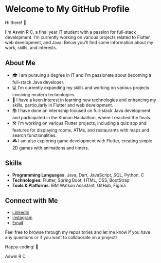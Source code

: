 # Welcome to My GitHub Profile

Hi there! 👋

I'm Aswin R C, a final year IT student with a passion for full-stack development. I’m currently working on various projects related to Flutter, web development, and Java. Below you'll find some information about my work, skills, and interests.

## About Me

- 🎓 I am pursuing a degree in IT and I'm passionate about becoming a full-stack Java developer.
- 💻 I’m currently expanding my skills and working on various projects involving modern technologies.
- 🌱 I have a keen interest in learning new technologies and enhancing my skills, particularly in Flutter and web development.
- 📚 I have done an internship focused on full-stack Java development and participated in the Kumari Hackathon, where I reached the finals.
- 🛠️ I'm working on various Flutter projects, including a quiz app and features for displaying rooms, ATMs, and restaurants with maps and search functionalities.
- 🎮 I am also exploring game development with Flutter, creating simple 2D games with animations and timers.

## Skills

- **Programming Languages**: Java, Dart, JavaScript, SQL, Python, C
- **Technologies**: Flutter, Spring Boot, HTML, CSS, BootStrap
- **Tools & Platforms**: IBM Watson Assistant, GitHub, Figma

## Connect with Me

- [LinkedIn](https://www.linkedin.com/in/aswin-r-c-962853172?utm_source=share&utm_campaign=share_via&utm_content=profile&utm_medium=ios_app)
- [Instagram](https://www.instagram.com/r__aswin?igsh=a3loenk1eDh2aGto&utm_source=qr)
- [Email](mailto:rcaswin6@gmail.com)

Feel free to browse through my repositories and let me know if you have any questions or if you want to collaborate on a project!

Happy coding! 🚀

Aswin R C
